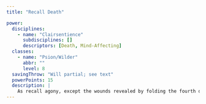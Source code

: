 ```yaml
---
title: "Recall Death"

power:
  disciplines:
    - name: "Clairsentience"
      subdisciplines: []
      descriptors: [Death, Mind-Affecting]
  classes:
    - name: "Psion/Wilder"
      abbr: ""
      level: 8
  savingThrow: "Will partial; see text"
  powerPoints: 15
  description: |
    As recall agony, except the wounds revealed by folding the fourth dimension are potentially fatal. If the target fails its Will save. it dies. If the save succeeds, the target instead takes {% die_roll 5 6 0 %} points of damage.
---
```

